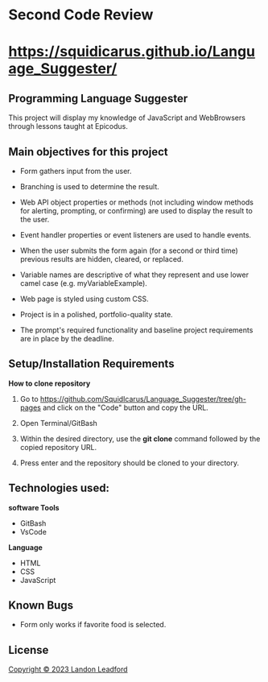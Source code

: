 # Second Code Review

# https://squidicarus.github.io/Language_Suggester/

## Programming Language Suggester


This project will display my knowledge of JavaScript and WebBrowsers through lessons taught at Epicodus.

## Main objectives for this project


- Form gathers input from the user.

- Branching is used to determine the result.

- Web API object properties or methods (not including window methods for alerting, prompting, or confirming) are used to display the result to the user.

- Event handler properties or event listeners are used to handle events.

- When the user submits the form again (for a second or third time) previous results are hidden, cleared, or replaced.

- Variable names are descriptive of what they represent and use lower camel case (e.g. myVariableExample).

- Web page is styled using custom CSS.

- Project is in a polished, portfolio-quality state.

- The prompt's required functionality and baseline project requirements are in place by the deadline.



## Setup/Installation Requirements

**How to clone repository**

1. Go to https://github.com/SquidIcarus/Language_Suggester/tree/gh-pages
and click on the "Code" button and copy the URL.

2. Open Terminal/GitBash

3. Within the desired directory, use the **git clone** command followed by the copied repository URL.

4. Press enter and the repository should be cloned to your directory.



## Technologies used:

**software Tools**
- GitBash
- VsCode

**Language**
- HTML
- CSS
- JavaScript

## Known Bugs

- Form only works if favorite food is selected.

## License
[Copyright © 2023 Landon Leadford](LICENSE.txt)
